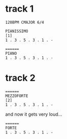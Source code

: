 
# track 1

```regolith
120BPM CMAJOR 6/4

PIANISSIMO
[1]
1 . 3 . 5 . 3 . 1 . -

======
PIANO
1 . 3 . 5 . 3 . 1 . -
```

# track 2

```regolith
======
MEZZOFORTE
[2]
1 . 3 . 5 . 3 . 1 . -
```

and now it gets very loud...

```regolith
======
FORTE
1 . 3 . 5 . 3 . 1 . -
```
